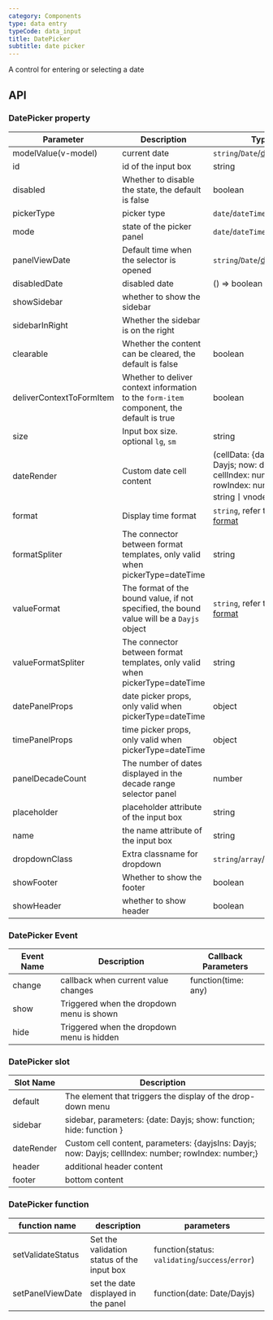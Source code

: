 ```yaml
---
category: Components
type: data entry
typeCode: data_input
title: DatePicker
subtitle: date picker
---
```


A control for entering or selecting a date

## API

### DatePicker property

| Parameter | Description | Type | Default |
|---------------------------|----------------------------------|-------------------------------------------------------------------------------------------------|------------|
| modelValue(v-model) | current date | `string`/`Date`/[dayjs](https://day.js.org/) | |
| id | id of the input box | string | |
| disabled | Whether to disable the state, the default is false | boolean | false |
| pickerType | picker type | `date`/`dateTime`/`week`/`month` | date |
| mode | state of the picker panel | `date`/`dateTime`/`week`/`month` | |
| panelViewDate | Default time when the selector is opened | `string`/`Date`/[dayjs](https://day.js.org/) | |
| disabledDate | disabled date | () => boolean | |
| showSidebar | whether to show the sidebar | | false |
| sidebarInRight | Whether the sidebar is on the right | | false |
| clearable | Whether the content can be cleared, the default is false | boolean | false |
| deliverContextToFormItem | Whether to deliver context information to the `form-item` component, the default is true | boolean | true |
| size | Input box size. optional `lg`, `sm` | string | `` |
| dateRender | Custom date cell content | (cellData: {dayjsIns: Dayjs; now: dayjs; cellIndex: number; rowIndex: number;}) => string丨vnode | | |
| format | Display time format | `string`, refer to [dayjs format](https://day.js.org/docs/en/parse/string-format) | `HH:mm:ss` | |
| formatSpliter | The connector between format templates, only valid when pickerType=dateTime | string | `' '` | |
| valueFormat | The format of the bound value, if not specified, the bound value will be a `Dayjs` object | `string`, refer to [dayjs format](https://day.js.org/docs/en/parse/string-format ) | | |
| valueFormatSpliter | The connector between format templates, only valid when pickerType=dateTime | string | `' '` | |
| datePanelProps | date picker props, only valid when pickerType=dateTime | object | {} | |
| timePanelProps | time picker props, only valid when pickerType=dateTime | object | {} | |
| panelDecadeCount | The number of dates displayed in the decade range selector panel   | number        | 12         |  |
| placeholder | placeholder attribute of the input box | string | | |
| name | the name attribute of the input box | string | | |
| dropdownClass | Extra classname for dropdown | `string`/`array`/`object` | | |
| showFooter | Whether to show the footer | boolean | false | |
| showHeader | whether to show header | boolean | false | |

### DatePicker Event

| Event Name | Description | Callback Parameters |
|--------|-----------|---------------------|
| change | callback when current value changes | function(time: any) |
| show | Triggered when the dropdown menu is shown | |
| hide | Triggered when the dropdown menu is hidden | |

### DatePicker slot

| Slot Name  | Description |
|------------|-------------------------------------------------------|
| default    | The element that triggers the display of the drop-down menu |
| sidebar    | sidebar, parameters: {date: Dayjs; show: function; hide: function } |
| dateRender | Custom cell content, parameters: {dayjsIns: Dayjs; now: Dayjs; cellIndex: number; rowIndex: number;} |
| header     | additional header content |
| footer     | bottom content | |

### DatePicker function

| function name | description | parameters |
|------------|------------------------------|-----------------------------------------------------|
| setValidateStatus | Set the validation status of the input box | function(status: `validating`/`success`/`error`) |
| setPanelViewDate | set the date displayed in the panel | function(date: Date/Dayjs) |
